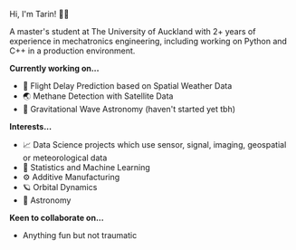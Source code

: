 Hi, I'm Tarin! :man_astronaut:

A master's student at The University of Auckland with 2+ years of experience in mechatronics engineering, including working on Python and C++ in a production environment.

**Currently working on...**
- :flight_departure: Flight Delay Prediction based on Spatial Weather Data
- :earth_asia: Methane Detection with Satellite Data
- :milky_way: Gravitational Wave Astronomy (haven't started yet tbh)

**Interests...**
- :chart_with_upwards_trend: Data Science projects which use sensor, signal, imaging, geospatial or meteorological data
- :brain: Statistics and Machine Learning
- :gear: Additive Manufacturing
- :ringed_planet: Orbital Dynamics
- :telescope: Astronomy

**Keen to collaborate on...**
- Anything fun but not traumatic
